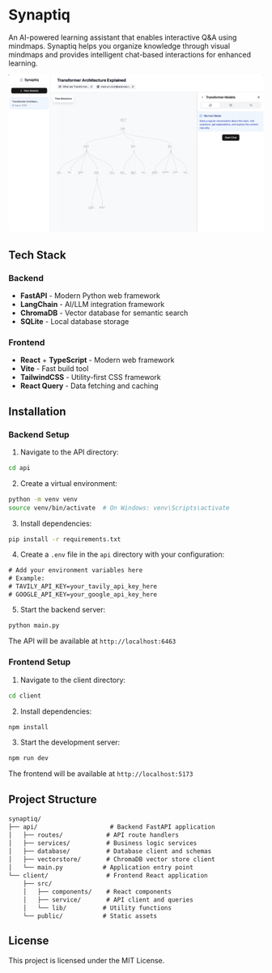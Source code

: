 # Synaptiq

An AI-powered learning assistant that enables interactive Q&A using mindmaps. Synaptiq helps you organize knowledge through visual mindmaps and provides intelligent chat-based interactions for enhanced learning.

![Synaptiq](images/screenshot-1.png)

## Tech Stack

### Backend
- **FastAPI** - Modern Python web framework
- **LangChain** - AI/LLM integration framework
- **ChromaDB** - Vector database for semantic search
- **SQLite** - Local database storage

### Frontend
- **React** + **TypeScript** - Modern web framework
- **Vite** - Fast build tool
- **TailwindCSS** - Utility-first CSS framework
- **React Query** - Data fetching and caching

## Installation

### Backend Setup

1. Navigate to the API directory:
```bash
cd api
```

2. Create a virtual environment:
```bash
python -m venv venv
source venv/bin/activate  # On Windows: venv\Scripts\activate
```

3. Install dependencies:
```bash
pip install -r requirements.txt
```

4. Create a `.env` file in the `api` directory with your configuration:
```env
# Add your environment variables here
# Example:
# TAVILY_API_KEY=your_tavily_api_key_here
# GOOGLE_API_KEY=your_google_api_key_here
```

5. Start the backend server:
```bash
python main.py
```

The API will be available at `http://localhost:6463`

### Frontend Setup

1. Navigate to the client directory:
```bash
cd client
```

2. Install dependencies:
```bash
npm install
```

3. Start the development server:
```bash
npm run dev
```

The frontend will be available at `http://localhost:5173`

## Project Structure

```
synaptiq/
├── api/                    # Backend FastAPI application
│   ├── routes/            # API route handlers
│   ├── services/          # Business logic services
│   ├── database/          # Database client and schemas
│   ├── vectorstore/       # ChromaDB vector store client
│   └── main.py           # Application entry point
└── client/                # Frontend React application
    ├── src/
    │   ├── components/    # React components
    │   ├── service/       # API client and queries
    │   └── lib/          # Utility functions
    └── public/           # Static assets
```

## License

This project is licensed under the MIT License.
